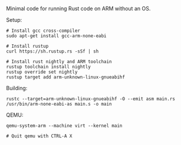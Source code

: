 Minimal code for running Rust code on ARM without an OS.

Setup:

    # Install gcc cross-compiler
    sudo apt-get install gcc-arm-none-eabi

    # Install rustup
    curl https://sh.rustup.rs -sSf | sh

    # Install rust nightly and ARM toolchain
    rustup toolchain install nightly
    rustup override set nightly
    rustup target add arm-unknown-linux-gnueabihf

Building:

    rustc --target=arm-unknown-linux-gnueabihf -O --emit asm main.rs
    /usr/bin/arm-none-eabi-as main.s -o main

QEMU:

    qemu-system-arm --machine virt --kernel main

    # Quit qemu with CTRL-A X
